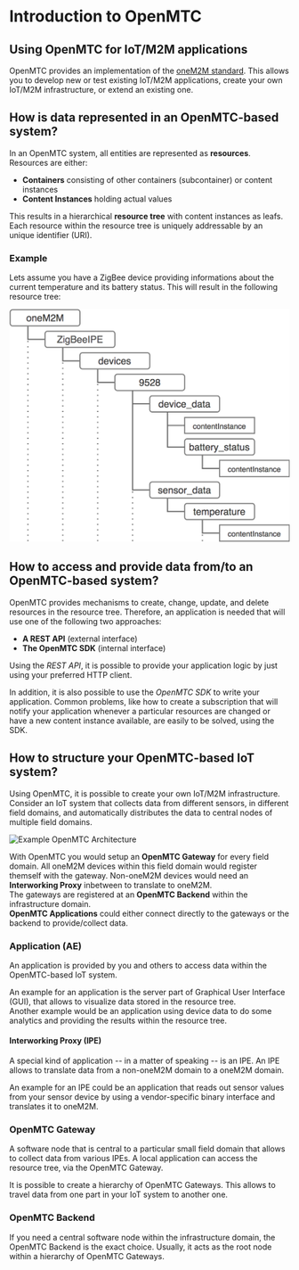 # Introduction to OpenMTC

## Using OpenMTC for IoT/M2M applications

OpenMTC provides an implementation of the [oneM2M standard](http://www.onem2m.org/).
This allows you to develop new or test existing IoT/M2M applications, create
your own IoT/M2M infrastructure, or extend an existing one.

## How is data represented in an OpenMTC-based system?

In an OpenMTC system, all entities are represented as **resources**. Resources
are either:

* **Containers** consisting of other containers (subcontainer) or content instances 
* **Content Instances** holding actual values
  
This results in a hierarchical **resource tree** with content instances as leafs.
Each resource within the resource tree is uniquely addressable by an unique identifier (URI).

### Example

Lets assume you have a ZigBee device providing informations about the current
temperature and its battery status. This will result in the following resource
tree:

![Resource Tree](pics/example_resource_tree.png "Resource Tree")

## How to access and provide data from/to an OpenMTC-based system?

OpenMTC provides mechanisms to create, change, update, and delete
resources in the resource tree.  Therefore, an application is needed
that will use one of the following two approaches:

* **A REST API** (external interface)
* **The OpenMTC SDK** (internal interface)
  
Using the *REST API*, it is possible to provide your application logic
by just using your preferred HTTP client.  
  
In addition, it is also possible to use the *OpenMTC SDK* to write your application. Common
problems, like how to create a subscription that will notify your
application whenever a particular resources are changed or have a new
content instance available, are easily to be solved, using the SDK.
 
## How to structure your OpenMTC-based IoT system?

Using OpenMTC, it is possible to create your own IoT/M2M infrastructure.
Consider an IoT system that collects data from different sensors, in
different field domains, and automatically distributes the data to
central nodes of multiple field domains.  

![Example OpenMTC Architecture](pics/openmtc-archtecture-overview.png "Example OpenMTC
Architecture")

With OpenMTC you would setup an **OpenMTC Gateway** for every field domain. All
oneM2M devices within this field domain would register themself with the
gateway. Non-oneM2M devices would need an **Interworking Proxy** 
inbetween to translate to oneM2M.  
The gateways are registered at an **OpenMTC Backend** within the infrastructure domain.  
**OpenMTC Applications** could either connect directly to the gateways or the backend to provide/collect data. 


### Application (AE)
   
An application is provided by you and others to access data within the OpenMTC-based IoT system.
  
An example for an application is the server part of Graphical User Interface (GUI), that allows to
visualize data stored in the resource tree.  
Another example would be an application using device data to do some analytics
and providing the results within the resource tree.

#### Interworking Proxy (IPE)

A special kind of application -- in a matter of speaking -- is an IPE.
An IPE allows to translate data from a non-oneM2M domain to a oneM2M
domain.
  
An example for an IPE could be an application that reads out sensor
values from your sensor device by using a vendor-specific binary
interface and translates it to oneM2M.

 
### OpenMTC Gateway
 
A software node that is central to a particular small field domain
that allows to collect data from various IPEs.  A local application
can access the resource tree, via the OpenMTC Gateway.

It is possible to create a hierarchy of OpenMTC Gateways.  This
allows to travel data from one part in your IoT system to another
one.
  
### OpenMTC Backend

If you need a central software node within the infrastructure domain,
the OpenMTC Backend is the exact choice.  Usually, it acts as the
root node within a hierarchy of OpenMTC Gateways.
